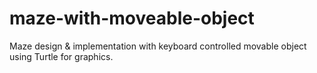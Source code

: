 # maze-with-moveable-object
Maze design &amp; implementation with keyboard controlled movable object using Turtle for graphics.
